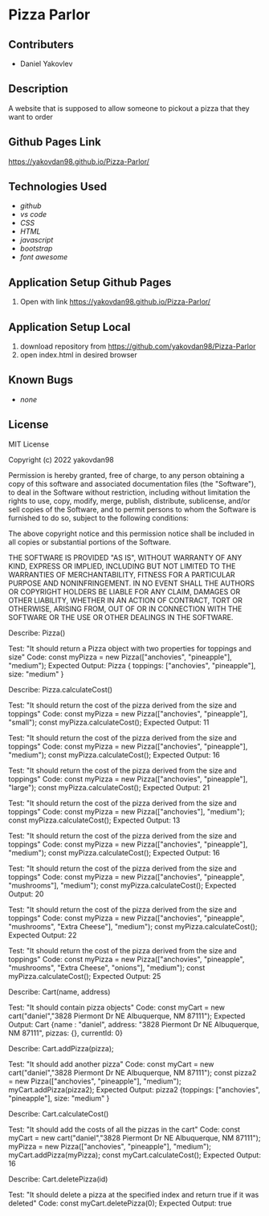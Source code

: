# Pizza Parlor

## Contributers
* Daniel Yakovlev

## Description
A website that is supposed to allow someone to pickout a pizza that they want to order

## Github Pages Link
<https://yakovdan98.github.io/Pizza-Parlor/>

## Technologies Used

* _github_
* _vs code_
* _CSS_
* _HTML_
* _javascript_
* _bootstrap_
* _font awesome_

## Application Setup Github Pages
1. Open with link <https://yakovdan98.github.io/Pizza-Parlor/>

## Application Setup Local
1. download repository from <https://github.com/yakovdan98/Pizza-Parlor>
2. open index.html in desired browser

## Known Bugs
* _none_

## License

MIT License

Copyright (c) 2022 yakovdan98

Permission is hereby granted, free of charge, to any person obtaining a copy
of this software and associated documentation files (the "Software"), to deal
in the Software without restriction, including without limitation the rights
to use, copy, modify, merge, publish, distribute, sublicense, and/or sell
copies of the Software, and to permit persons to whom the Software is
furnished to do so, subject to the following conditions:

The above copyright notice and this permission notice shall be included in all
copies or substantial portions of the Software.

THE SOFTWARE IS PROVIDED "AS IS", WITHOUT WARRANTY OF ANY KIND, EXPRESS OR
IMPLIED, INCLUDING BUT NOT LIMITED TO THE WARRANTIES OF MERCHANTABILITY,
FITNESS FOR A PARTICULAR PURPOSE AND NONINFRINGEMENT. IN NO EVENT SHALL THE
AUTHORS OR COPYRIGHT HOLDERS BE LIABLE FOR ANY CLAIM, DAMAGES OR OTHER
LIABILITY, WHETHER IN AN ACTION OF CONTRACT, TORT OR OTHERWISE, ARISING FROM,
OUT OF OR IN CONNECTION WITH THE SOFTWARE OR THE USE OR OTHER DEALINGS IN THE
SOFTWARE.

Describe: Pizza()

Test: "It should return a Pizza object with two properties for toppings and size"
Code: const myPizza = new Pizza(["anchovies", "pineapple"], "medium");
Expected Output: Pizza { toppings: ["anchovies", "pineapple"], size: "medium" }

Describe: Pizza.calculateCost()

Test: "It should return the cost of the pizza derived from the size and toppings"
Code: 
const myPizza = new Pizza(["anchovies", "pineapple"], "small");
const myPizza.calculateCost();
Expected Output: 11

Test: "It should return the cost of the pizza derived from the size and toppings"
Code: 
const myPizza = new Pizza(["anchovies", "pineapple"], "medium");
const myPizza.calculateCost();
Expected Output: 16

Test: "It should return the cost of the pizza derived from the size and toppings"
Code: 
const myPizza = new Pizza(["anchovies", "pineapple"], "large");
const myPizza.calculateCost();
Expected Output: 21


Test: "It should return the cost of the pizza derived from the size and toppings"
Code: 
const myPizza = new Pizza(["anchovies"], "medium");
const myPizza.calculateCost();
Expected Output: 13

Test: "It should return the cost of the pizza derived from the size and toppings"
Code: 
const myPizza = new Pizza(["anchovies", "pineapple"], "medium");
const myPizza.calculateCost();
Expected Output: 16

Test: "It should return the cost of the pizza derived from the size and toppings"
Code: 
const myPizza = new Pizza(["anchovies", "pineapple", "mushrooms"], "medium");
const myPizza.calculateCost();
Expected Output: 20

Test: "It should return the cost of the pizza derived from the size and toppings"
Code: 
const myPizza = new Pizza(["anchovies", "pineapple", "mushrooms", "Extra Cheese"], "medium");
const myPizza.calculateCost();
Expected Output: 22

Test: "It should return the cost of the pizza derived from the size and toppings"
Code: 
const myPizza = new Pizza(["anchovies", "pineapple", "mushrooms", "Extra Cheese", "onions"], "medium");
const myPizza.calculateCost();
Expected Output: 25



Describe: Cart(name, address)

Test: "It should contain pizza objects"
Code: const myCart = new cart("daniel","3828 Piermont Dr NE Albuquerque, NM 87111");
Expected Output: Cart {name : "daniel", address: "3828 Piermont Dr NE Albuquerque, NM 87111", pizzas: {}, currentId: 0}

Describe: Cart.addPizza(pizza);

Test: "It should add another pizza"
Code:
const myCart = new cart("daniel","3828 Piermont Dr NE Albuquerque, NM 87111");
const pizza2 = new Pizza(["anchovies", "pineapple"], "medium");
myCart.addPizza(pizza2);
Expected Output: pizza2 {toppings: ["anchovies", "pineapple"], size: "medium" }

Describe: Cart.calculateCost()

Test: "It should add the costs of all the pizzas in the cart"
Code: 
const myCart = new cart("daniel","3828 Piermont Dr NE Albuquerque, NM 87111");
myPizza = new Pizza(["anchovies", "pineapple"], "medium");
myCart.addPizza(myPizza);
const myCart.calculateCost();
Expected Output: 16

Describe: Cart.deletePizza(id)

Test: "It should delete a pizza at the specified index and return true if it was deleted"
Code: const myCart.deletePizza(0);
Expected Output: true
